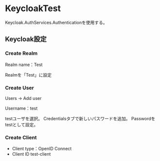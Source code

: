 # KeycloakTest

Keycloak.AuthServices.Authenticationを使用する。

## Keycloak設定

### Create Realm

Realm name：Test

Realmを「Test」に設定

### Create User

Users -> Add user

Username：test

testユーザを選択。
Credentialsタブで新しいパスワードを追加。
Passwordをtestとして設定。

### Create Client

- Client type：OpenID Connect
- Client ID test-client

